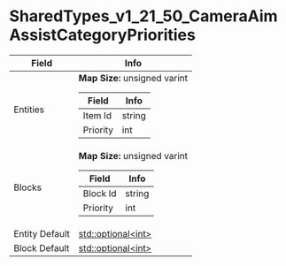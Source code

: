 # SharedTypes_v1_21_50_CameraAimAssistCategoryPriorities

<table><thead><tr><th>Field</th><th>Info</th></tr></thead><tbody>
<tr><td>Entities</td><td><b>Map Size:</b> unsigned varint
  <table><thead><tr><th>Field</th><th>Info</th></tr></thead><tbody>
  <tr><td>Item Id</td><td>string</td></tr>
  <tr><td>Priority</td><td>int</td></tr>
  </tbody></table></td></tr>
<tr><td>Blocks</td><td><b>Map Size:</b> unsigned varint
  <table><thead><tr><th>Field</th><th>Info</th></tr></thead><tbody>
  <tr><td>Block Id</td><td>string</td></tr>
  <tr><td>Priority</td><td>int</td></tr>
  </tbody></table></td></tr>
<tr><td>Entity Default</td><td><a href="../types/Optional_int.md">std::optional&lt;int&gt;</a></td></tr>
<tr><td>Block Default</td><td><a href="../types/Optional_int.md">std::optional&lt;int&gt;</a></td></tr>
</tbody></table>